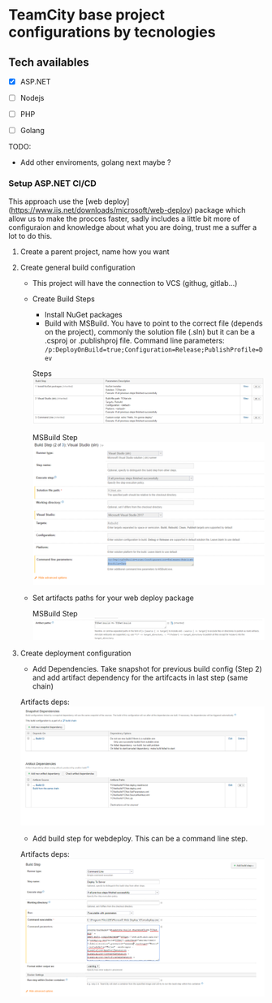 # TeamCity base project configurations by tecnologies

## Tech availables
- [x] ASP.NET
- [ ] Nodejs
- [ ] PHP
- [ ] Golang


TODO: 
- Add other enviroments,  golang next maybe ?

### Setup ASP.NET CI/CD

This approach use the [web deploy] (https://www.iis.net/downloads/microsoft/web-deploy) package which allow us to make the procces faster, sadly includes a little bit more of configuraion and knowledge about what you are doing, trust me a suffer a lot to do this.

1. Create a parent project, name how you want
2. Create general build configuration
    - This project will have the connection to VCS (githug, gitlab...)
    - Create Build Steps 
        - Install NuGet packages
        - Build with MSBuild. You have to point to the correct file (depends on the project), commonly the solution file (.sln) but it can be a .csproj or .publishproj file. Command line parameters: `/p:DeployOnBuild=true;Configuration=Release;PublishProfile=Dev`

        Steps ![alt text](./img/aspnet-steps.png)

        MSBuild Step ![alt text](./img/aspnet-msbuild.png)
    - Set artifacts paths for your web deploy package

      MSBuild Step ![alt text](./img/aspnet-artifacts.png)


3. Create deployment configuration
    - Add Dependencies. Take snapshot for previous build config (Step 2) and add artifact dependency for the artifcacts in last step (same chain) 

    Artifacts deps: ![alt text](./img/aspnet-snapshot.png)
    - Add build step for webdeploy. This can be a command line step. 

    Artifacts deps: ![alt text](./img/aspnet-webdeploy.png)
    
